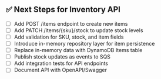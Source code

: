 ## ✅ Next Steps for Inventory API

- [ ] Add POST /items endpoint to create new items
- [ ] Add PATCH /items/{sku}/stock to update stock levels
- [ ] Add validation for SKU, stock, and item fields
- [ ] Introduce in-memory repository layer for item persistence
- [ ] Replace in-memory data with DynamoDB Items table
- [ ] Publish stock updates as events to SQS
- [ ] Add integration tests for API endpoints
- [ ] Document API with OpenAPI/Swagger
